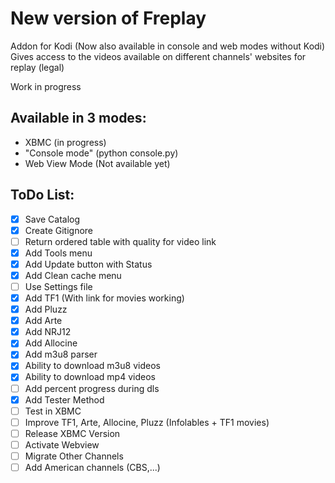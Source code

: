 # New version of Freplay
Addon for Kodi (Now also available in console and web modes without Kodi)
Gives access to the videos available on different channels' websites for replay (legal)

Work in progress

## Available in 3 modes:
- XBMC (in progress)
- "Console mode" (python console.py)
- Web View Mode (Not available yet)

## ToDo List:
- [x] Save Catalog
- [x] Create Gitignore
- [ ] Return ordered table with quality for video link
- [x] Add Tools menu
- [x] Add Update button with Status
- [x] Add Clean cache menu
- [ ] Use Settings file
- [x] Add TF1 (With link for movies working)
- [x] Add Pluzz
- [x] Add Arte
- [x] Add NRJ12
- [x] Add Allocine
- [x] Add m3u8 parser
- [x] Ability to download m3u8 videos
- [x] Ability to download mp4 videos
- [ ] Add percent progress during dls
- [x] Add Tester Method
- [ ] Test in XBMC
- [ ] Improve TF1, Arte, Allocine, Pluzz (Infolables + TF1 movies)
- [ ] Release XBMC Version
- [ ] Activate Webview
- [ ] Migrate Other Channels
- [ ] Add American channels (CBS,...)